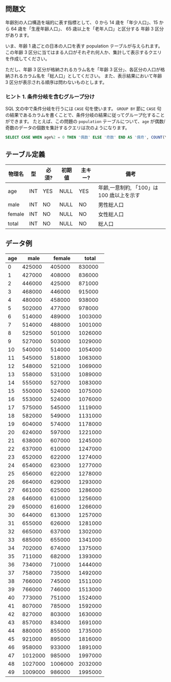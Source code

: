 ## 問題文

年齢別の人口構造を端的に表す指標として、 0 から 14 歳を「年少人口」、15 から 64 歳を「生産年齢人口」、 65 歳以上を「老年人口」と区分する 年齢 3 区分 があります。

いま、年齢 1 歳ごとの日本の人口を表す population テーブルが与えられます。 この年齢 3 区分に当てはまる人口がそれぞれ何人か、集計して表示するクエリを作成してください。

ただし、年齢 3 区分が格納されるカラム名を「年齢 3 区分」、各区分の人口が格納されるカラム名を「総人口」としてください。 また、表示結果において年齢 3 区分が表示される順序は問わないものとします。

### ヒント 1. 条件分岐を含むグループ分け

SQL 文の中で条件分岐を行うには `CASE` 句を使います。 `GROUP BY` 節に `CASE` 句の結果であるカラムを書くことで、条件分岐の結果に従ってグループ化することができます。 たとえば、この問題の `population` テーブルについて、`age` が偶数/奇数のデータの個数を集計するクエリは次のようになります。

```sql
SELECT CASE WHEN age%2 = 0 THEN '偶数' ELSE '奇数' END AS '偶奇', COUNT(\*) AS 'データ数' FROM population GROUP BY `偶奇`;
```

## テーブル定義

| 物理名 | 型  | 必須? | 初期値 | 主キー? | 備考                                      |
| ------ | --- | ----- | ------ | ------- | ----------------------------------------- |
| age    | INT | YES   | NULL   | YES     | 年齢,一意制約, 「100」は 100 歳以上を示す |
| male   | INT | NO    | NULL   | NO      | 男性総人口                                |
| female | INT | NO    | NULL   | NO      | 女性総人口                                |
| total  | INT | NO    | NULL   | NO      | 総人口                                    |

## データ例

| age | male    | female  | total   |
| --- | ------- | ------- | ------- |
| 0   | 425000  | 405000  | 830000  |
| 1   | 427000  | 408000  | 836000  |
| 2   | 446000  | 425000  | 871000  |
| 3   | 468000  | 446000  | 915000  |
| 4   | 480000  | 458000  | 938000  |
| 5   | 502000  | 477000  | 978000  |
| 6   | 514000  | 489000  | 1003000 |
| 7   | 514000  | 488000  | 1001000 |
| 8   | 525000  | 501000  | 1026000 |
| 9   | 527000  | 503000  | 1029000 |
| 10  | 540000  | 514000  | 1054000 |
| 11  | 545000  | 518000  | 1063000 |
| 12  | 548000  | 521000  | 1069000 |
| 13  | 558000  | 531000  | 1089000 |
| 14  | 555000  | 527000  | 1083000 |
| 15  | 550000  | 524000  | 1075000 |
| 16  | 553000  | 524000  | 1076000 |
| 17  | 575000  | 545000  | 1119000 |
| 18  | 582000  | 549000  | 1131000 |
| 19  | 604000  | 574000  | 1178000 |
| 20  | 624000  | 597000  | 1221000 |
| 21  | 638000  | 607000  | 1245000 |
| 22  | 637000  | 610000  | 1247000 |
| 23  | 652000  | 622000  | 1274000 |
| 24  | 654000  | 623000  | 1277000 |
| 25  | 656000  | 622000  | 1278000 |
| 26  | 664000  | 629000  | 1293000 |
| 27  | 661000  | 625000  | 1286000 |
| 28  | 646000  | 610000  | 1256000 |
| 29  | 650000  | 616000  | 1266000 |
| 30  | 644000  | 613000  | 1257000 |
| 31  | 655000  | 626000  | 1281000 |
| 32  | 665000  | 637000  | 1302000 |
| 33  | 685000  | 655000  | 1341000 |
| 34  | 702000  | 674000  | 1375000 |
| 35  | 711000  | 682000  | 1393000 |
| 36  | 734000  | 710000  | 1444000 |
| 37  | 758000  | 735000  | 1492000 |
| 38  | 766000  | 745000  | 1511000 |
| 39  | 766000  | 746000  | 1513000 |
| 40  | 773000  | 751000  | 1524000 |
| 41  | 807000  | 785000  | 1592000 |
| 42  | 827000  | 803000  | 1630000 |
| 43  | 857000  | 834000  | 1691000 |
| 44  | 880000  | 855000  | 1735000 |
| 45  | 921000  | 895000  | 1816000 |
| 46  | 958000  | 933000  | 1891000 |
| 47  | 1012000 | 985000  | 1997000 |
| 48  | 1027000 | 1006000 | 2032000 |
| 49  | 1009000 | 986000  | 1995000 |
